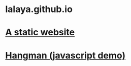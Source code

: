 # lalaya.github.io

# [A static website](https://laya.github.io/static-website)
# [Hangman (javascript demo)](https://laya.github.io/hangman)
